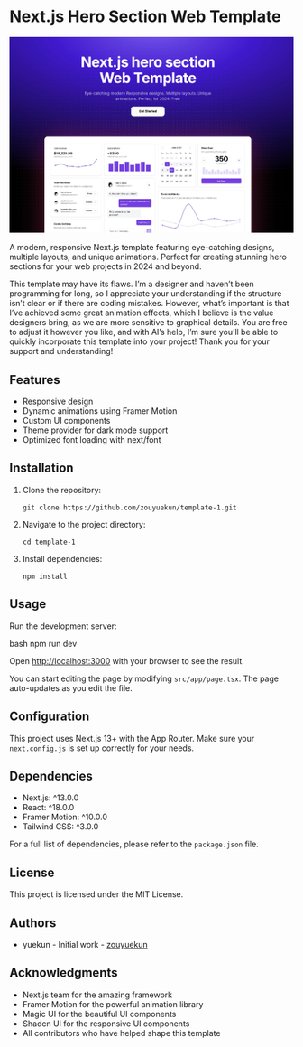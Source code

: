 # Next.js Hero Section Web Template
![CleanShot](/public/CleanShot.webp)

A modern, responsive Next.js template featuring eye-catching designs, multiple layouts, and unique animations. Perfect for creating stunning hero sections for your web projects in 2024 and beyond.

This template may have its flaws. I’m a designer and haven’t been programming for long, so I appreciate your understanding if the structure isn’t clear or if there are coding mistakes. However, what’s important is that I’ve achieved some great animation effects, which I believe is the value designers bring, as we are more sensitive to graphical details. You are free to adjust it however you like, and with AI’s help, I’m sure you’ll be able to quickly incorporate this template into your project! Thank you for your support and understanding!
## Features

- Responsive design
- Dynamic animations using Framer Motion
- Custom UI components
- Theme provider for dark mode support
- Optimized font loading with next/font

## Installation

1. Clone the repository:
   ```
   git clone https://github.com/zouyuekun/template-1.git
   ```

2. Navigate to the project directory:
   ```
   cd template-1
   ```

3. Install dependencies:
   ```
   npm install
   ```

## Usage

Run the development server:

bash
npm run dev

Open [http://localhost:3000](http://localhost:3000) with your browser to see the result.

You can start editing the page by modifying `src/app/page.tsx`. The page auto-updates as you edit the file.


## Configuration

This project uses Next.js 13+ with the App Router. Make sure your `next.config.js` is set up correctly for your needs.



## Dependencies

- Next.js: ^13.0.0
- React: ^18.0.0
- Framer Motion: ^10.0.0
- Tailwind CSS: ^3.0.0

For a full list of dependencies, please refer to the `package.json` file.

## License

This project is licensed under the MIT License.

## Authors

- yuekun - Initial work - [zouyuekun](https://github.com/zouyuekun)

## Acknowledgments

- Next.js team for the amazing framework
- Framer Motion for the powerful animation library
- Magic UI for the beautiful UI components
- Shadcn UI for the responsive UI components
- All contributors who have helped shape this template
